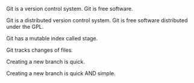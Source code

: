 Git is a version control system.
Git is free software.

Git is a distributed version control system.
Git is free software distributed under the GPL.

Git has a mutable index called stage.


Git tracks changes of files.





Creating a new branch is quick.



Creating a new branch is quick AND simple.